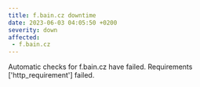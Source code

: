```yaml
---
title: f.bain.cz downtime
date: 2023-06-03 04:05:50 +0200
severity: down
affected:
 - f.bain.cz
---
```

Automatic checks for f.bain.cz have failed. Requirements ['http_requirement'] failed.
